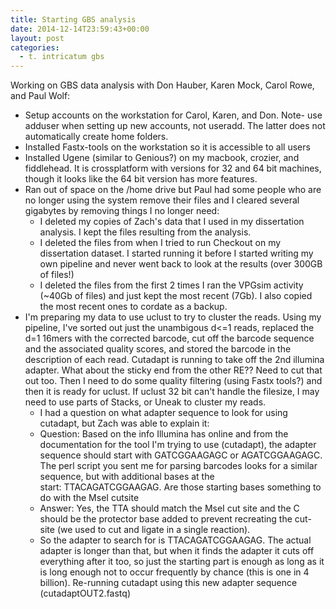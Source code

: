 ```yaml
---
title: Starting GBS analysis
date: 2014-12-14T23:59:43+00:00
layout: post
categories:
  - t. intricatum gbs
---
```

Working on GBS data analysis with Don Hauber, Karen Mock, Carol Rowe, and Paul Wolf:
  * Setup accounts on the workstation for Carol, Karen, and Don. Note- use adduser when setting up new accounts, not useradd. The latter does not automatically create home folders.
  * Installed Fastx-tools on the workstation so it is accessible to all users
  * Installed Ugene (similar to Genious?) on my macbook, crozier, and fiddlehead. It is crossplatform with versions for 32 and 64 bit machines, though it looks like the 64 bit version has more features.
  * Ran out of space on the /home drive but Paul had some people who are no longer using the system remove their files and I cleared several gigabytes by removing things I no longer need:
      * I deleted my copies of Zach's data that I used in my dissertation analysis. I kept the files resulting from the analysis.
      * I deleted the files from when I tried to run Checkout on my dissertation dataset. I started running it before I started writing my own pipeline and never went back to look at the results (over 300GB of files!)
      * I deleted the files from the first 2 times I ran the VPGsim activity (~40Gb of files) and just kept the most recent (7Gb). I also copied the most recent ones to cordate as a backup.
  * I'm preparing my data to use uclust to try to cluster the reads. Using my pipeline, I've sorted out just the unambigous d<=1 reads, replaced the d=1 16mers with the corrected barcode, cut off the barcode sequence and the associated quality scores, and stored the barcode in the description of each read. Cutadapt is running to take off the 2nd illumina adapter. What about the sticky end from the other RE?? Need to cut that out too. Then I need to do some quality filtering (using Fastx tools?) and then it is ready for uclust. If uclust 32 bit can't handle the filesize, I may need to use parts of Stacks, or Uneak to cluster my reads.
      * I had a question on what adapter sequence to look for using cutadapt, but Zach was able to explain it:
      * Question: Based on the info Illumina has online and from the documentation for the tool I'm trying to use (cutadapt), the adapter sequence should start with GATCGGAAGAGC or AGATCGGAAGAGC. The perl script you sent me for parsing barcodes looks for a similar sequence, but with additional bases at the start: TTACAGATCGGAAGAG. Are those starting bases something to do with the MseI cutsite
      * Answer: Yes, the TTA should match the MseI cut site and the C should be the protector base added to prevent recreating the cut-site (we used to cut and ligate in a single reaction).
      * So the adapter to search for is TTACAGATCGGAAGAG. The actual adapter is longer than that, but when it finds the adapter it cuts off everything after it too, so just the starting part is enough as long as it is long enough not to occur frequently by chance (this is one in 4 billion). Re-running cutadapt using this new adapter sequence (cutadaptOUT2.fastq)
